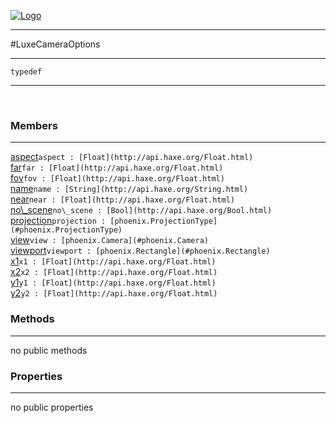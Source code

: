 
[![Logo](../../../images/logo.png)](../../../api/index.html)

---



#LuxeCameraOptions



---

`typedef`
<span class="meta">

</span>


---

&nbsp;
&nbsp;

<h3>Members</h3> <hr/><span class="member apipage">
            <a name="aspect"><a class="lift" href="#aspect">aspect</a></a><code class="signature apipage">aspect : [Float](http://api.haxe.org/Float.html)</code><br/></span>
        <span class="small_desc_flat"></span><span class="member apipage">
            <a name="far"><a class="lift" href="#far">far</a></a><code class="signature apipage">far : [Float](http://api.haxe.org/Float.html)</code><br/></span>
        <span class="small_desc_flat"></span><span class="member apipage">
            <a name="fov"><a class="lift" href="#fov">fov</a></a><code class="signature apipage">fov : [Float](http://api.haxe.org/Float.html)</code><br/></span>
        <span class="small_desc_flat"></span><span class="member apipage">
            <a name="name"><a class="lift" href="#name">name</a></a><code class="signature apipage">name : [String](http://api.haxe.org/String.html)</code><br/></span>
        <span class="small_desc_flat"></span><span class="member apipage">
            <a name="near"><a class="lift" href="#near">near</a></a><code class="signature apipage">near : [Float](http://api.haxe.org/Float.html)</code><br/></span>
        <span class="small_desc_flat"></span><span class="member apipage">
            <a name="no_scene"><a class="lift" href="#no_scene">no\_scene</a></a><code class="signature apipage">no\_scene : [Bool](http://api.haxe.org/Bool.html)</code><br/></span>
        <span class="small_desc_flat"></span><span class="member apipage">
            <a name="projection"><a class="lift" href="#projection">projection</a></a><code class="signature apipage">projection : [phoenix.ProjectionType](#phoenix.ProjectionType)</code><br/></span>
        <span class="small_desc_flat"></span><span class="member apipage">
            <a name="view"><a class="lift" href="#view">view</a></a><code class="signature apipage">view : [phoenix.Camera](#phoenix.Camera)</code><br/></span>
        <span class="small_desc_flat"></span><span class="member apipage">
            <a name="viewport"><a class="lift" href="#viewport">viewport</a></a><code class="signature apipage">viewport : [phoenix.Rectangle](#phoenix.Rectangle)</code><br/></span>
        <span class="small_desc_flat"></span><span class="member apipage">
            <a name="x1"><a class="lift" href="#x1">x1</a></a><code class="signature apipage">x1 : [Float](http://api.haxe.org/Float.html)</code><br/></span>
        <span class="small_desc_flat"></span><span class="member apipage">
            <a name="x2"><a class="lift" href="#x2">x2</a></a><code class="signature apipage">x2 : [Float](http://api.haxe.org/Float.html)</code><br/></span>
        <span class="small_desc_flat"></span><span class="member apipage">
            <a name="y1"><a class="lift" href="#y1">y1</a></a><code class="signature apipage">y1 : [Float](http://api.haxe.org/Float.html)</code><br/></span>
        <span class="small_desc_flat"></span><span class="member apipage">
            <a name="y2"><a class="lift" href="#y2">y2</a></a><code class="signature apipage">y2 : [Float](http://api.haxe.org/Float.html)</code><br/></span>
        <span class="small_desc_flat"></span>

<h3>Methods</h3> <hr/>no public methods

<h3>Properties</h3> <hr/>no public properties

&nbsp;
&nbsp;
&nbsp;